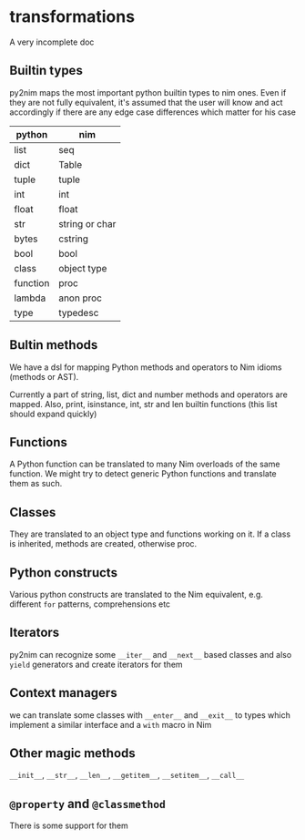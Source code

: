 # transformations

A very incomplete doc

## Builtin types

py2nim maps the most important python builtin types to nim ones.
Even if they are not fully equivalent, it's assumed that the user will know
and act accordingly if there are any edge case differences which matter for his case

| python           | nim                                    |
|------------------|----------------------------------------|
| list             | seq                            	    |
| dict             | Table                                  |
| tuple            | tuple                                  |
| int              | int                                    |
| float            | float                                  |
| str              | string or char                         |
| bytes            | cstring                                |
| bool             | bool                                   |
| class            | object type                            |
| function         | proc                                   |
| lambda 		   | anon proc 								|
| type             | typedesc 								|

## Bultin methods

We have a dsl for mapping Python methods and operators to Nim idioms (methods or AST).

Currently a part of string, list, dict and number methods and operators are mapped.
Also, print, isinstance, int, str and len builtin functions (this list should expand quickly)

## Functions

A Python function can be translated to many Nim overloads of the same function.
We might try to detect generic Python functions and translate them as such.


## Classes

They are translated to an object type and functions working on it.
If a class is inherited, methods are created, otherwise proc.

## Python constructs

Various python constructs are translated to the Nim equivalent, e.g. different `for` patterns, comprehensions etc

## Iterators

py2nim can recognize some `__iter__` and `__next__` based classes and also `yield` generators and create iterators for them

## Context managers

we can translate some classes with `__enter__` and `__exit__` to types which implement a similar interface and a `with` macro in Nim

## Other magic methods

`__init__`, `__str__`, `__len__`, `__getitem__`, `__setitem__`, `__call__`

## `@property` and `@classmethod`

There is some support for them


